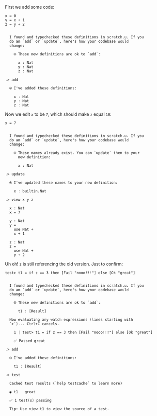First we add some code:

```unison
x = 0
y = x + 1
z = y + 2
```

```ucm

  I found and typechecked these definitions in scratch.u. If you
  do an `add` or `update`, here's how your codebase would
  change:
  
    ⍟ These new definitions are ok to `add`:
    
      x : Nat
      y : Nat
      z : Nat

```
```ucm
.> add

  ⍟ I've added these definitions:
  
    x : Nat
    y : Nat
    z : Nat

```
Now we edit `x` to be `7`, which should make `z` equal `10`:

```unison
x = 7
```

```ucm

  I found and typechecked these definitions in scratch.u. If you
  do an `add` or `update`, here's how your codebase would
  change:
  
    ⍟ These names already exist. You can `update` them to your
      new definition:
    
      x : Nat

```
```ucm
.> update

  ⍟ I've updated these names to your new definition:
  
    x : builtin.Nat

.> view x y z

  x : Nat
  x = 7
  
  y : Nat
  y =
    use Nat +
    x + 1
  
  z : Nat
  z =
    use Nat +
    y + 2

```
Uh oh! `z` is still referencing the old version. Just to confirm:

```unison
test> t1 = if z == 3 then [Fail "nooo!!!"] else [Ok "great"]
```

```ucm

  I found and typechecked these definitions in scratch.u. If you
  do an `add` or `update`, here's how your codebase would
  change:
  
    ⍟ These new definitions are ok to `add`:
    
      t1 : [Result]
  
  Now evaluating any watch expressions (lines starting with
  `>`)... Ctrl+C cancels.

    1 | test> t1 = if z == 3 then [Fail "nooo!!!"] else [Ok "great"]
    
    ✅ Passed great

```
```ucm
.> add

  ⍟ I've added these definitions:
  
    t1 : [Result]

.> test

  Cached test results (`help testcache` to learn more)
  
  ◉ t1   great
  
  ✅ 1 test(s) passing
  
  Tip: Use view t1 to view the source of a test.

```
